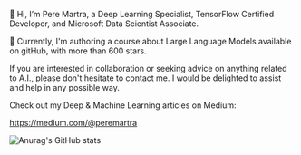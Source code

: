 👋 Hi, I’m Pere Martra, a Deep Learning Specialist, TensorFlow Certified Developer, and Microsoft Data Scientist Associate.

🌱 Currently, I'm authoring a course about Large Language Models available on gitHub, with more than 600 stars. 

If you are interested in collaboration or seeking advice on anything related to A.I., please don't hesitate to contact me. I would be delighted to assist and help in any possible way.

Check out my Deep & Machine Learning articles on Medium:

https://medium.com/@peremartra

![Anurag's GitHub stats](https://github-readme-stats.vercel.app/api?username=peremartra&show_icons=true)
